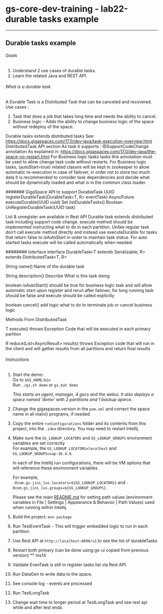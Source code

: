 # gs-core-dev-training - lab22-durable tasks example

---

## Durable tasks example
###### Goals
1. Understand 2 use cases of durable tasks.
2. Learn the related Java and REST API.

###### What is a durable task
A Durable Task is a Distributed Task that can be canceled and recovered.
Use cases :
1. Task that does a job that takes long time and needs the ability to cancel.
2. Business logic - Adds the ability to change business logic of the space without redeploy of the space.

Durable tasks extends distributed tasks
See: https://docs.gigaspaces.com/17.0/dev-java/task-execution-overview.html DistributedTask API section
As task it supports : @SupportCodeChange annotation
As explained in: https://docs.gigaspaces.com/17.0/dev-java/the-space-no-restart.html
For Business logic tasks tasks this annotation must be used to allow change task code without restarts.
For Business logic tasks, (autoStart=true) related classes will be kept in zookeeper to allow automatic re-execution in case of failover, in order not to store too much data it is recommended to consider task dependencies and decide what should be dynamically loaded and what is in the common class loader.


####### GigaSpace API to support DurableTask
UUID registerDurableTask(DurableTask<T, R> eventTask)
AsyncFuture executeDurable(UUID uuid) 
Set<DurableTaskInfo> listDurableTasks()
Boolean  UnRegisterDurableTask(UUID task)

List & unregister are available in Rest API
Durable task extends distributed task including support code change. execute method should be implemented instructing what to do in each partition.
Unlike regular task don’t call execute method directly and instead use 
executeDurable  for tasks that return false to isAutoStart in order to maintain task status. For auto started tasks execute will be called automatically when needed.


######## Interface
interface DurableTask<T extends  Serializable, R> extends DistributedTask<T, R>

 String name()
Name of the durable task

String description()
Describe What is this task doing

boolean isAutoStart()
should be true for business logic task and will allow automatic  start upon register and rerun after failover, 
for long running task should be false and execute should be called explicitly

boolean cancel() 
add logic what to do to terminate job or cancel business logic


Methods From DistributedTask

T execute() throws Exception 
Code that will be executed in each primary parttion

R reduce(List<AsyncResult<T>> results) throws Exception
code that will run in the client and will gather results from all parttions and return final results
  

###### Instructions

1. Start the demo:  
   Go to `$GS_HOME/bin`  
   Run `./gs.sh demo` or `gs.bat demo`

   *This starts an agent, manager, 4 gscs and the webui. It also deploys a space named 'demo' with 2 partitions and 1 backup apiece.*
2. Change the gigaspaces.version in the `pom.xml` and correct the space name in all main() programs, if needed.
3. Copy the entire `runConfigurations` folder and its contents from this project, into the `.idea` directory. You may need to restart Intellij.
4. Make sure the `GS_LOOKUP_LOCATORS` and `GS_LOOKUP_GROUPS` environment variables are set correctly.  
   For example, the `GS_LOOKUP_LOCATORS=localhost` and `GS_LOOKUP_GROUPS=xap-16.4.0`.
   
   In each of the Intellij run configurations, there will be VM options that will reference these environment variables.     

   For example,  
   `-Dcom.gs.jini_lus.locators=${GS_LOOKUP_LOCATORS}` and `-Dcom.gs.jini_lus.groups=${GS_LOOKUP_GROUPS}`.

   Please see the main [README.md](https://github.com/GigaSpaces-ProfessionalServices/gs-dev-training/blob/main/README.md) for setting path values (environment variables in File | Settings | Appearance & Behavior | Path Values) used when running within Intellij.  
5. Build the project: `mvn package`
6. Run TestEventTask - This will trigger embedded logic to run in each partition
7. Use Rest API at `http://localhost:8090/v2`.to see the list of durableTasks
8. Restart both primary (can be done using gs-ui copied from previous version) ** ms14
9. Validate EvenTask is still in register tasks list via Rest API.
8. Run DataGen to write data to the space.
9. See console log - events are processed
10. Run TestLongTask
11. Change wait time to longer period at TestLongTask and see rest api while and after test ends.

